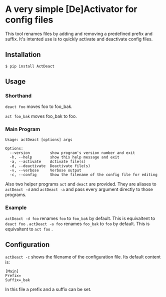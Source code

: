 # A very simple [De]Activator for config files

This tool renames files by adding and removing a predefined prefix and suffix. It's intented use is to quickly activate and deactivate config files. 
## Installation 
```
$ pip install ActDeact
```
## Usage
### Shorthand 
`deact foo` moves foo to foo_bak.

`act foo_bak` moves foo_bak to foo.

### Main Program 
```
Usage: actDeact [options] args

Options:
  --version         show program's version number and exit
  -h, --help        show this help message and exit
  -a, --activate    Activate file(s)
  -d, --deactivate  Deactivate file(s)
  -v, --verbose     Verbose output
  -c, --config      Show the filename of the config file for editing
```
Also two helper programs `act` and `deact` are provided. They are aliases to `actDeact -d` and `actDeact -a` and pass every argument directly to those programs. 
### Example
`actDeact -d foo` renames `foo` to `foo_bak` by default. This is equivaltent to `deact foo` .
`actDeact -a foo` renames `foo_bak` to `foo` by default. This is equivaltent to `act foo` .

## Configuration 
`actDeact -c` shows the filename of the configuration file. Its default content is:
```
[Main]
Prefix=
Suffix=_bak
```
In this file a prefix and a suffix can be set. 

